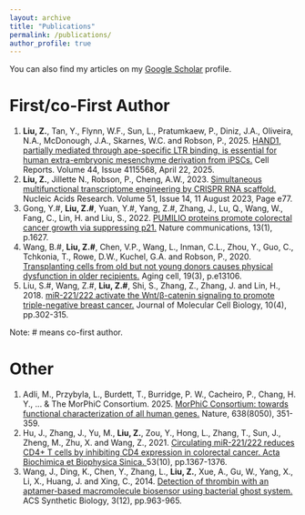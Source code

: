 ```yaml
---
layout: archive
title: "Publications"
permalink: /publications/
author_profile: true
---
```

You can also find my articles on my <u><a href="https://scholar.google.com/citations?user=GDpQkjIAAAAJ&hl=en">Google Scholar</a></u> profile.

<!---
{% for post in site.publications reversed %}
  {% include archive-single.html %}
{% endfor %}
--->

<h1>First/co-First Author</h1>
<ol>

<li> <b>Liu, Z.</b>, Tan, Y., Flynn, W.F., Sun, L., Pratumkaew, P., Diniz, J.A., Oliveira, N.A., McDonough, J.A., Skarnes, W.C. and Robson, P., 2025. <a href="https://doi.org/10.1016/j.celrep.2025.115568"> HAND1, partially mediated through ape-specific LTR binding, is essential for human extra-embryonic mesenchyme derivation from iPSCs.</a> Cell Reports. Volume 44, Issue 4115568, April 22, 2025. </li>

<li> <b>Liu, Z.</b>, Jillette N., Robson, P., Cheng, A.W., 2023. <a href="https://doi.org/10.1093/nar/gkad547"> Simultaneous multifunctional transcriptome engineering by CRISPR RNA scaffold.</a> Nucleic Acids Research.  Volume 51, Issue 14, 11 August 2023, Page e77. </li>

<li> Gong, Y.#, <b>Liu, Z.#</b>, Yuan, Y.#, Yang, Z.#, Zhang, J., Lu, Q., Wang, W., Fang, C., Lin, H. and Liu, S., 2022. <a href="https://doi.org/10.1038/s41467-022-29309-1"> PUMILIO proteins promote colorectal cancer growth via suppressing p21.</a> Nature communications, 13(1), p.1627. </li>

<li> Wang, B.#, <b>Liu, Z.#</b>, Chen, V.P., Wang, L., Inman, C.L., Zhou, Y., Guo, C., Tchkonia, T., Rowe, D.W., Kuchel, G.A. and Robson, P., 2020. <a href="https://doi.org/10.1111/acel.13106">Transplanting cells from old but not young donors causes physical dysfunction in older recipients.</a> Aging cell, 19(3), p.e13106. </li>

<li> Liu, S.#, Wang, Z.#, <b>Liu, Z.#</b>, Shi, S., Zhang, Z., Zhang, J. and Lin, H., 2018. <a href="https://doi.org/10.1093/jmcb/mjy041">miR-221/222 activate the Wnt/β-catenin signaling to promote triple-negative breast cancer.</a> Journal of Molecular Cell Biology, 10(4), pp.302-315. </li>

</ol>

Note: # means co-first author. 


<h1>Other</h1>
<ol>

<li> Adli, M., Przybyla, L., Burdett, T., Burridge, P. W., Cacheiro, P., Chang, H. Y., ... & The MorPhiC Consortium. 2025. <a href="https://doi.org/10.1038/s41586-024-08243-w"> MorPhiC Consortium: towards functional characterization of all human genes.</a> Nature, 638(8050), 351-359. </li>

<li> Hu, J., Zhang, J., Yu, M., <b>Liu, Z.</b>, Zou, Y., Hong, L., Zhang, T., Sun, J., Zheng, M., Zhu, X. and Wang, Z., 2021. <a href="https://doi.org/10.1093/abbs/gmab106">Circulating miR-221/222 reduces CD4+ T cells by inhibiting CD4 expression in colorectal cancer. Acta Biochimica et Biophysica Sinica. </a> 53(10), pp.1367-1376.</li>

<li> Wang, J., Ding, K., Chen, Y., Zhang, L., <b>Liu, Z.</b>, Xue, A., Gu, W., Yang, X., Li, X., Huang, J. and Xing, C., 2014. <a href="https://doi.org/10.1021/sb500018f">Detection of thrombin with an aptamer-based macromolecule biosensor using bacterial ghost system.</a> ACS Synthetic Biology, 3(12), pp.963-965.</li>

</ol>
